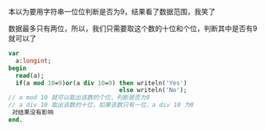 本以为要用字符串一位位判断是否为9，结果看了数据范围，我笑了

数据最多只有两位，所以，我们只需要取这个数的十位和个位，判断其中是否有9就可以了

```pascal
var
  a:longint;
begin
  read(a);
  if(a mod 10=9)or(a div 10=9) then writeln('Yes')
                               else writeln('No');
// a mod 10 就可以取出该数的个位，判断是否为9
// a div 10 取出该数的十位，如果该数只有一位，a div 10 为0
 对结果没有影响
end.
```